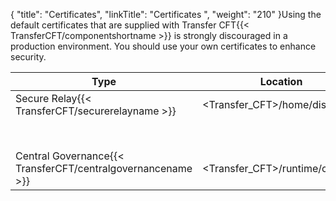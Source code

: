 {
    "title": "Certificates",
    "linkTitle": "Certificates ",
    "weight": "210"
}Using the default certificates that are supplied with Transfer CFT{{< TransferCFT/componentshortname  >}} is strongly discouraged in a production environment. You should use your own certificates to enhance security.


| Type  | Location  | Certificate  | Expires  |
| --- | --- | --- | --- |
| Secure Relay{{< TransferCFT/securerelayname  >}}  | &lt;Transfer_CFT&gt;/home/distrib/xsr  | SecureRelayCA.pem | November 2021  |
|   |   | SecureRelayMasterAgent.p12  | November 2021  |
| Central Governance{{< TransferCFT/centralgovernancename  >}}  | &lt;Transfer_CFT&gt;/runtime/conf/pki  | passportCA.pem  | November 2019  |

